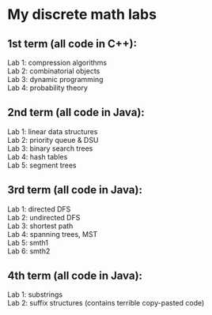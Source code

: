 My discrete math labs
==================
1st term (all code in C++):
---------
Lab 1: compression algorithms  
Lab 2: combinatorial objects  
Lab 3: dynamic programming  
Lab 4: probability theory  

2nd term (all code in Java):
---------
Lab 1: linear data structures  
Lab 2: priority queue & DSU  
Lab 3: binary search trees  
Lab 4: hash tables  
Lab 5: segment trees  

3rd term (all code in Java):
---------
Lab 1: directed DFS  
Lab 2: undirected DFS  
Lab 3: shortest path  
Lab 4: spanning trees, MST  
Lab 5: smth1  
Lab 6: smth2  

4th term (all code in Java):
---------
Lab 1: substrings  
Lab 2: suffix structures (contains terrible copy-pasted code)  
